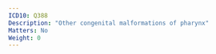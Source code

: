 ```yaml
---
ICD10: Q388
Description: "Other congenital malformations of pharynx"
Matters: No
Weight: 0
---
```


